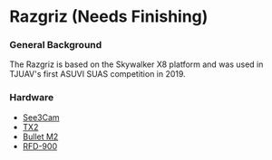 # Razgriz \(Needs Finishing\)

### General Background

The Razgriz is based on the Skywalker X8 platform and was used in TJUAV's first ASUVI SUAS competition in 2019.

### Hardware

* [See3Cam](../visual-systems/see3cam_cu135.md)
* [TX2](../computing-systems/nvidia-jetson-tx2-to-finish/)
* [Bullet M2](../communication-systems/ubiquity-bullet-m2-to-finish.md)
* [RFD-900](../communication-systems/rfd-900-please-put-actual-name-of-device-here-to-finish.md)



